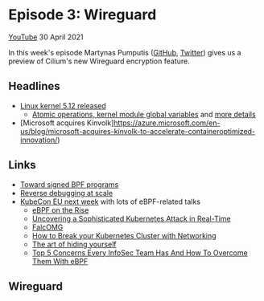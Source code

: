 # Episode 3: Wireguard

[YouTube](https://youtu.be/-awkPi3D60E) 30 April 2021

In this week's episode Martynas Pumputis ([GitHub](https://github.com/brb), [Twitter](https://twitter.com/martyns)) gives us a preview of Cilium's new Wireguard encryption feature. 

## Headlines

* [Linux kernel 5.12 released](https://kernelnewbies.org/Linux_5.12#Tracing.2C_perf_and_BPF)
  * [Atomic operations, kernel module global variables](https://ebpf.io/blog/ebpf-updates-2021-01#the-kernel-side) and [more details](https://ebpf.io/blog/ebpf-updates-2021-02#the-kernel-side)
* [Microsoft acquires Kinvolk]https://azure.microsoft.com/en-us/blog/microsoft-acquires-kinvolk-to-accelerate-containeroptimized-innovation/)
## Links 

* [Toward signed BPF programs](https://lwn.net/SubscriberLink/853489/2916fbd97c95c700/)
* [Reverse debugging at scale](https://engineering.fb.com/2021/04/27/developer-tools/reverse-debugging/)
* [KubeCon EU next week](https://events.linuxfoundation.org/kubecon-cloudnativecon-europe) with lots of eBPF-related talks
  * [eBPF on the Rise](https://sched.co/iE5N)
  * [Uncovering a Sophisticated Kubernetes Attack in Real-Time](https://sched.co/iE2u)
  * [FalcOMG](https://sched.co/iE69)
  * [How to Break your Kubernetes Cluster with Networking](https://sched.co/iE5i)
  * [The art of hiding yourself](https://sched.co/iE4t)
  * [Top 5 Concerns Every InfoSec Team Has And How To Overcome Them With eBPF](https://sched.co/iRmk) 

## Wireguard 

